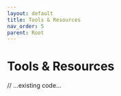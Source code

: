 ```yaml
---
layout: default
title: Tools & Resources
nav_order: 5
parent: Root
---
```


# Tools & Resources

// ...existing code...